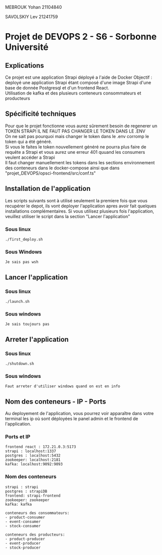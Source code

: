 MEBROUK Yohan 21104840

SAVOLSKIY Lev 21241759

# Projet de DEVOPS 2 - S6 - Sorbonne Université

## Explications

Ce projet est une application Strapi déployé a l'aide de Docker
Objectif : deployé une application Strapi étant composé d'une image Strapi
d'une base de donnée Postgresql et d'un frontend React.  
Utilisation de kafka et des plusieurs conteneurs consommateurs et producteurs


## Spécificité techniques 

Pour que le projet fonctionne vous aurez sûrement besoin de regenerer un TOKEN STRAPI
IL NE FAUT PAS CHANGER LE TOKEN DANS LE .ENV  
On ne sait pas pourquoi mais changer le token dans le .env corromp le token qui a été généré.  
Si vous le faites le token nouvellement généré ne pourra plus faire de requête a Strapi et vous aurez une erreur 401
quuand les consumers veulent accéder a Strapi  
Il faut changer manuellement les tokens dans les sections environnement des conteneurs dans le docker-compose 
ainsi que dans "projet_DEVOPS/opsci-frontend/src/conf.ts"


## Installation de l'application

Les scripts suivants sont à utilisé seulement la premiere fois que vous 
recupérer le depot, ils vont deployer l'application apres avoir fait quelques 
installations complémentaires. Si vous utilisez plusieurs fois l'application, 
veuillez utiliser le script dans la section "Lancer l'application"

### Sous linux

    ./first_deploy.sh

### Sous Windows

    Je sais pas wsh

## Lancer l'application

### Sous linux

    ./launch.sh

### Sous windows

    Je sais toujours pas


## Arreter l'application

### Sous linux

    ./shutdown.sh

### Sous windows

    Faut arreter d'utiliser windows quand on est en info


## Nom des conteneurs - IP - Ports 

Au deployement de l'application, vous pourrez voir apparaître 
dans votre terminal les ip où sont déployées le panel admin et le frontend 
de l'application.

### Ports et IP

    frontend react : 172.21.0.3:5173
    strapi : localhost:1337
    postgres : localhost:5432
    zookeeper: localhost:2181
    kafka: localhost:9092:9093


### Nom des conteneurs

    strapi : strapi
    postgres : strapiDB
    frontend: strapi-frontend
    zookeeper: zookeeper
    kafka: kafka
    
    conteneurs des consommateurs:
    - product-consumer
    - event-consumer
    - stock-consumer

    conteneurs des producteurs:
    - product-producer
    - event-producer
    - stock-producer

